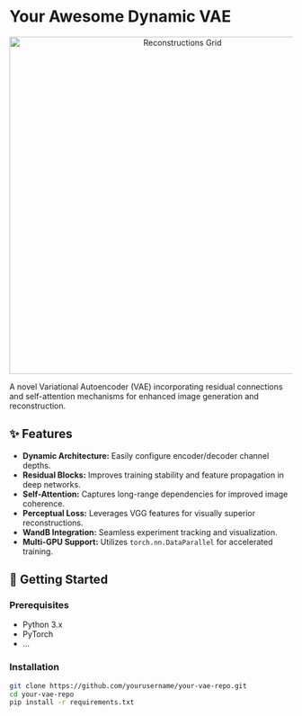 # Your Awesome Dynamic VAE
<p align="center">
  <img src="path/to/reconstructions.png" alt="Reconstructions Grid" width="600"/>
</p>

A novel Variational Autoencoder (VAE) incorporating residual connections and self-attention mechanisms for enhanced image generation and reconstruction.

## ✨ Features
* **Dynamic Architecture:** Easily configure encoder/decoder channel depths.
* **Residual Blocks:** Improves training stability and feature propagation in deep networks.
* **Self-Attention:** Captures long-range dependencies for improved image coherence.
* **Perceptual Loss:** Leverages VGG features for visually superior reconstructions.
* **WandB Integration:** Seamless experiment tracking and visualization.
* **Multi-GPU Support:** Utilizes `torch.nn.DataParallel` for accelerated training.

## 🚀 Getting Started

### Prerequisites
* Python 3.x
* PyTorch
* ...

### Installation
```bash
git clone https://github.com/yourusername/your-vae-repo.git
cd your-vae-repo
pip install -r requirements.txt
```
